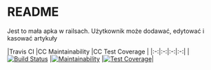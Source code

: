 # README

Jest to mała apka w railsach. Użytkownik może dodawać, edytować i kasować artykuły

|Travis CI   |CC Maintainability   |CC Test Coverage   |
|:-:|:-:|:-:|:-:|
|[![Build Status](https://travis-ci.org/my-rspec/mocking-hell-msegunteam.svg?branch=master)](https://travis-ci.org/my-rspec/mocking-hell-msegunteam)   |[![Maintainability](	https://api.codeclimate.com/v1/badges/7ee8a9d2aa69693fef05/maintainability)](https://codeclimate.com/github/my-rspec/mocking-hell-school-battle-harem/maintainability)   |[![Test Coverage](https://api.codeclimate.com/v1/badges/7ee8a9d2aa69693fef05/test_coverage)](https://codeclimate.com/github/my-rspec/mocking-hell-school-battle-harem/test_coverage)|
